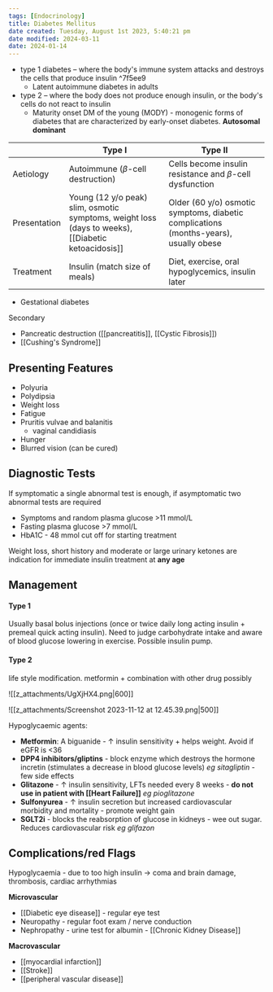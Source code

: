 ```yaml
---
tags: [Endocrinology]
title: Diabetes Mellitus
date created: Tuesday, August 1st 2023, 5:40:21 pm
date modified: 2024-03-11
date: 2024-01-14
---
```


- type 1 diabetes – where the body's immune system attacks and destroys the cells that produce insulin ^7f5ee9
  - Latent autoimmune diabetes in adults
- type 2 – where the body does not produce enough insulin, or the body's cells do not react to insulin
  - Maturity onset DM of the young (MODY) - monogenic forms of diabetes that are characterized by early-onset diabetes. **Autosomal dominant**

|              | Type I                                                                                             | Type II                                                                               |
| ------------ | -------------------------------------------------------------------------------------------------- | ------------------------------------------------------------------------------------- |
| Aetiology    | Autoimmune ($\beta$-cell destruction)                                                              | Cells become insulin resistance and $\beta$-cell dysfunction                          |
| Presentation | Young (12 y/o peak) slim, osmotic symptoms, weight loss (days to weeks), [[Diabetic ketoacidosis]] | Older (60 y/o) osmotic symptoms, diabetic complications (months-years), usually obese |
| Treatment    | Insulin (match size of meals)                                                                      | Diet, exercise, oral hypoglycemics, insulin later                                                                                      |

- Gestational diabetes

Secondary

- Pancreatic destruction ([[pancreatitis]], [[Cystic Fibrosis]])
- [[Cushing's Syndrome]]

## Presenting Features

- Polyuria
- Polydipsia
- Weight loss
- Fatigue
- Pruritis vulvae and balanitis
  - vaginal candidiasis
- Hunger
- Blurred vision (can be cured)

## Diagnostic Tests

If symptomatic a single abnormal test is enough, if asymptomatic two abnormal tests are required

- Symptoms and random plasma glucose >11 mmol/L
- Fasting plasma glucose >7 mmol/L
- HbA1C - 48 mmol cut off for starting treatment

Weight loss, short history and moderate or large urinary ketones are indication for immediate insulin treatment at **any age**

## Management

#### Type 1
Usually basal bolus injections (once or twice daily long acting insulin + premeal quick acting insulin). Need to judge carbohydrate intake and aware of blood glucose lowering in exercise. Possible insulin pump.

#### Type 2
life style modification. metformin + combination with other drug possibly

![[z_attachments/UgXjHX4.png|600]]

![[z_attachments/Screenshot 2023-11-12 at 12.45.39.png|500]]

Hypoglycaemic agents:

- **Metformin**: A biguanide - $\uparrow$ insulin sensitivity + helps weight. Avoid if eGFR is <36
- **DPP4 inhibitors/gliptins** - block enzyme which destroys the hormone incretin (stimulates a decrease in blood glucose levels) _eg sitagliptin_ - few side effects
- **Glitazone** - $\uparrow$ insulin sensitivity, LFTs needed every 8 weeks - **do not use in patient with [[Heart Failure]]** _eg pioglitazone_
- **Sulfonyurea** - $\uparrow$ insulin secretion but increased cardiovascular morbidity and mortality - promote weight gain
- **SGLT2i** - blocks the reabsorption of glucose in kidneys - wee out sugar. Reduces cardiovascular risk _eg glifazon_


## Complications/red Flags

Hypoglycaemia - due to too high insulin -> coma and brain damage, thrombosis, cardiac arrhythmias

**Microvascular**

- [[Diabetic eye disease]] - regular eye test
- Neuropathy - regular foot exam / nerve conduction
- Nephropathy - urine test for albumin - [[Chronic Kidney Disease]]

**Macrovascular**

- [[myocardial infarction]]
- [[Stroke]]
- [[peripheral vascular disease]]
